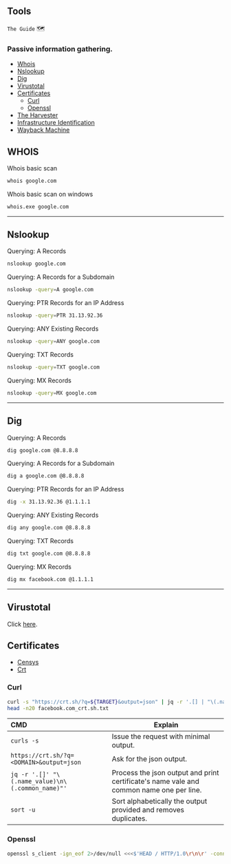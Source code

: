 ## Tools
`The Guide` :world_map:

### Passive information gathering.
- [Whois](#WHOIS)
- [Nslookup](#Nslookup)
- [Dig](#Dig)
- [Virustotal](#Virustotal)
- [Certificates](#Certificates)
  - [Curl](#Curl)
  - [Openssl](#Openssl)
- [The Harvester](/assets/the-harvester-passive.md)
- [Infrastructure Identification](/assets/infrastructure-identification-passive.md)
- [Wayback Machine](/assets/wayback-machine-passive.md)

## WHOIS
Whois basic scan
```bash
whois google.com
```
Whois basic scan on windows
```bash
whois.exe google.com
```
---

## Nslookup

Querying: A Records
```bash
nslookup google.com
```

Querying: A Records for a Subdomain
```bash
nslookup -query=A google.com
```

Querying: PTR Records for an IP Address
```bash
nslookup -query=PTR 31.13.92.36
```

Querying: ANY Existing Records
```bash
nslookup -query=ANY google.com
```

Querying: TXT Records
```bash
nslookup -query=TXT google.com
```

Querying: MX Records
```bash
nslookup -query=MX google.com
```

---

## Dig

Querying: A Records
```bash
dig google.com @8.8.8.8
```

Querying: A Records for a Subdomain 
```bash
dig a google.com @8.8.8.8
```

Querying: PTR Records for an IP Address
```bash
dig -x 31.13.92.36 @1.1.1.1
```

Querying: ANY Existing Records
```bash
dig any google.com @8.8.8.8
```

Querying: TXT Records
```bash
dig txt google.com @8.8.8.8
```

Querying: MX Records
```bash
dig mx facebook.com @1.1.1.1
```

---

## Virustotal
Click [here](https://www.virustotal.com/gui/home/upload).

## Certificates
- [Censys](https://search.censys.io/)
- [Crt](https://crt.sh/)
### Curl
```bash
curl -s "https://crt.sh/?q=${TARGET}&output=json" | jq -r '.[] | "\(.name_value)\n\(.common_name)"' | sort -u > "${TARGET}_crt.sh.txt"
head -n20 facebook.com_crt.sh.txt
```
| CMD | Explain |
|:----|---------|
| `curls -s` | Issue the request with minimal output. |
| `https://crt.sh/?q=<DOMAIN>&output=json` | Ask for the json output. |
| `jq -r '.[]' "\(.name_value)\n\(.common_name)"'` | Process the json output and print certificate's name vale and common name one per line.|
| `sort -u` | Sort alphabetically the output provided and removes duplicates.|

### Openssl
```bash
openssl s_client -ign_eof 2>/dev/null <<<$'HEAD / HTTP/1.0\r\n\r' -connect "${TARGET}:${PORT}" | openssl x509 -noout -text -in - | grep 'DNS' | sed -e 's|DNS:|\n|g' -e 's|^\*.*||g' | tr -d ',' | sort -u*.facebook.com
```

